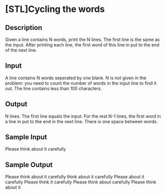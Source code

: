 # [STL]Cycling the words

## Description
Given a line contains N words, print the N lines. The first line is the same as the input. After printing each line, the first word of this line in put to the end of the next line.
## Input
A line contains N words seperated by one blank. N is not given in the problem: you need to count the number of words in the input line to find it out. The line contains less than 100 characters.
## Output
N lines.
The first line equals the input.
For the rest N-1 lines, the first word in a line in put to the end in the next line. There is one space between words.

## Sample Input
Please think about it carefully
## Sample Output
Please think about it carefully
think about it carefully Please
about it carefully Please think
it carefully Please think about
carefully Please think about it

